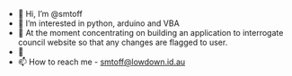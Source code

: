 - 👋 Hi, I’m @smtoff
- 👀 I’m interested in python, arduino and VBA
- 🌱 At the moment concentrating on building an application to interrogate council website so that any changes are flagged to user. 
- 💞️ 
- 📫 How to reach me - smtoff@lowdown.id.au
